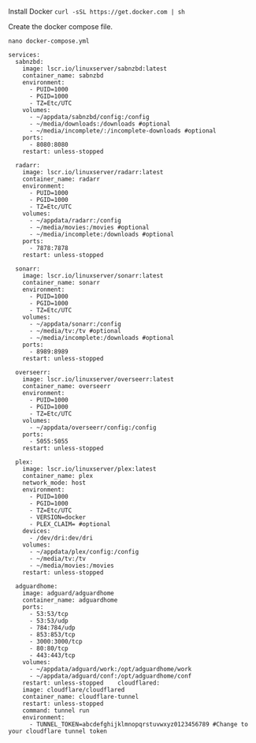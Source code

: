 Install Docker
``` curl -sSL https://get.docker.com | sh ```



Create the docker compose file.
```
nano docker-compose.yml
```

```
services:
  sabnzbd:
    image: lscr.io/linuxserver/sabnzbd:latest
    container_name: sabnzbd
    environment:
      - PUID=1000
      - PGID=1000
      - TZ=Etc/UTC
    volumes:
      - ~/appdata/sabnzbd/config:/config
      - ~/media/downloads:/downloads #optional
      - ~/media/incomplete/:/incomplete-downloads #optional
    ports:
      - 8080:8080
    restart: unless-stopped

  radarr:
    image: lscr.io/linuxserver/radarr:latest
    container_name: radarr
    environment:
      - PUID=1000
      - PGID=1000
      - TZ=Etc/UTC
    volumes:
      - ~/appdata/radarr:/config
      - ~/media/movies:/movies #optional
      - ~/media/incomplete:/downloads #optional
    ports:
      - 7878:7878
    restart: unless-stopped

  sonarr:
    image: lscr.io/linuxserver/sonarr:latest
    container_name: sonarr
    environment:
      - PUID=1000
      - PGID=1000
      - TZ=Etc/UTC
    volumes:
      - ~/appdata/sonarr:/config
      - ~/media/tv:/tv #optional
      - ~/media/incomplete:/downloads #optional
    ports:
      - 8989:8989
    restart: unless-stopped

  overseerr:
    image: lscr.io/linuxserver/overseerr:latest
    container_name: overseerr
    environment:
      - PUID=1000
      - PGID=1000
      - TZ=Etc/UTC
    volumes:
      - ~/appdata/overseerr/config:/config
    ports:
      - 5055:5055
    restart: unless-stopped

  plex:
    image: lscr.io/linuxserver/plex:latest
    container_name: plex
    network_mode: host
    environment:
      - PUID=1000
      - PGID=1000
      - TZ=Etc/UTC
      - VERSION=docker
      - PLEX_CLAIM= #optional
    devices:
      - /dev/dri:dev/dri
    volumes:
      - ~/appdata/plex/config:/config
      - ~/media/tv:/tv
      - ~/media/movies:/movies
    restart: unless-stopped

  adguardhome:
    image: adguard/adguardhome
    container_name: adguardhome
    ports:
      - 53:53/tcp
      - 53:53/udp
      - 784:784/udp
      - 853:853/tcp
      - 3000:3000/tcp
      - 80:80/tcp
      - 443:443/tcp
    volumes:
      - ~/appdata/adguard/work:/opt/adguardhome/work
      - ~/appdata/adguard/conf:/opt/adguardhome/conf
    restart: unless-stopped    cloudflared: 
    image: cloudflare/cloudflared 
    container_name: cloudflare-tunnel 
    restart: unless-stopped 
    command: tunnel run 
    environment: 
      - TUNNEL_TOKEN=abcdefghijklmnopqrstuvwxyz0123456789 #Change to your cloudflare tunnel token
```
